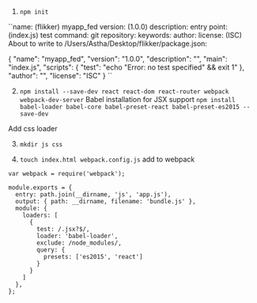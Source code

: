 1. ``npm init``

``name: (flikker) myapp_fed
version: (1.0.0)
description:
entry point: (index.js)
test command:
git repository:
keywords:
author:
license: (ISC)
About to write to /Users/Astha/Desktop/flikker/package.json:

{
  "name": "myapp_fed",
  "version": "1.0.0",
  "description": "",
  "main": "index.js",
  "scripts": {
    "test": "echo \"Error: no test specified\" && exit 1"
  },
  "author": "",
  "license": "ISC"
}
``

2. ``npm install --save-dev react react-dom react-router webpack webpack-dev-server``
Babel installation for JSX support
``npm install babel-loader babel-core babel-preset-react babel-preset-es2015 --save-dev``

Add css loader

3. ``mkdir js css``


4. ``touch index.html webpack.config.js``
add to webpack

```var path = require('path');
var webpack = require('webpack');

module.exports = {
  entry: path.join(__dirname, 'js', 'app.js'),
  output: { path: __dirname, filename: 'bundle.js' },
  module: {
    loaders: [
      {
        test: /.jsx?$/,
        loader: 'babel-loader',
        exclude: /node_modules/,
        query: {
          presets: ['es2015', 'react']
        }
      }
    ]
  },
};
